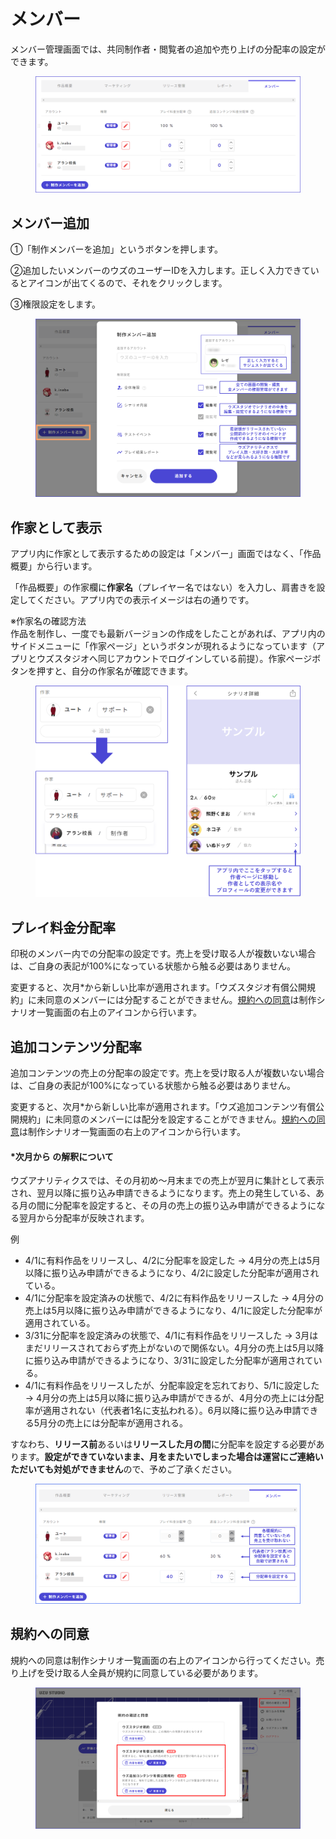 # メンバー

メンバー管理画面では、共同制作者・閲覧者の追加や売り上げの分配率の設定ができます。

<figure><img src="../.gitbook/assets/image (104).png" alt=""><figcaption></figcaption></figure>



## メンバー追加

①「制作メンバーを追加」というボタンを押します。

②追加したいメンバーのウズのユーザーIDを入力します。正しく入力できているとアイコンが出てくるので、それをクリックします。

③権限設定をします。

<figure><img src="../.gitbook/assets/image (103).png" alt=""><figcaption></figcaption></figure>

## 作家として表示

アプリ内に作家として表示するための設定は「メンバー」画面ではなく、「作品概要」から行います。

「作品概要」の作家欄に**作家名**（プレイヤー名ではない）を入力し、肩書きを設定してください。アプリ内での表示イメージは右の通りです。

※作家名の確認方法\
作品を制作し、一度でも最新バージョンの作成をしたことがあれば、アプリ内のサイドメニューに「作家ページ」というボタンが現れるようになっています（アプリとウズスタジオへ同じアカウントでログインしている前提）。作家ページボタンを押すと、自分の作家名が確認できます。

<figure><img src="../.gitbook/assets/image (105).png" alt=""><figcaption></figcaption></figure>

## プレイ料金分配率

印税のメンバー内での分配率の設定です。売上を受け取る人が複数いない場合は、ご自身の表記が100%になっている状態から触る必要はありません。

変更すると、次月\*から新しい比率が適用されます。「ウズスタジオ有償公開規約」に未同意のメンバーには分配することができません。[規約への同意](author.md#heno)は制作シナリオ一覧画面の右上のアイコンから行います。

## 追加コンテンツ分配率

追加コンテンツの売上の分配率の設定です。売上を受け取る人が複数いない場合は、ご自身の表記が100%になっている状態から触る必要はありません。

変更すると、次月\*から新しい比率が適用されます。「ウズ追加コンテンツ有償公開規約」に未同意のメンバーには配分を設定することができません。[規約への同意](author.md#heno)は制作シナリオ一覧画面の右上のアイコンから行います。

#### \*次月から の解釈について

ウズアナリティクスでは、その月初め～月末までの売上が翌月に集計として表示され、翌月以降に振り込み申請できるようになります。売上の発生している、ある月の間に分配率を設定すると、その月の売上の振り込み申請ができるようになる翌月から分配率が反映されます。

例

* 4/1に有料作品をリリースし、4/2に分配率を設定した → 4月分の売上は5月以降に振り込み申請ができるようになり、4/2に設定した分配率が適用されている。
* 4/1に分配率を設定済みの状態で、4/2に有料作品をリリースした → 4月分の売上は5月以降に振り込み申請ができるようになり、4/1に設定した分配率が適用されている。
* 3/31に分配率を設定済みの状態で、4/1に有料作品をリリースした → 3月はまだリリースされておらず売上がないので関係ない。4月分の売上は5月以降に振り込み申請ができるようになり、3/31に設定した分配率が適用されている。
* 4/1に有料作品をリリースしたが、分配率設定を忘れており、5/1に設定した → 4月分の売上は5月以降に振り込み申請ができるが、4月分の売上には分配率が適用されない（代表者1名に支払われる）。6月以降に振り込み申請できる5月分の売上には分配率が適用される。

すなわち、**リリース前**あるいは**リリースした月の間**に分配率を設定する必要があります。**設定ができていないまま、月をまたいでしまった場合は運営にご連絡いただいても対処ができません**ので、予めご了承ください。

<figure><img src="../.gitbook/assets/分配率１.png" alt=""><figcaption></figcaption></figure>

## 規約への同意

規約への同意は制作シナリオ一覧画面の右上のアイコンから行ってください。売り上げを受け取る人全員が規約に同意している必要があります。

<figure><img src="../.gitbook/assets/image (102).png" alt=""><figcaption></figcaption></figure>
